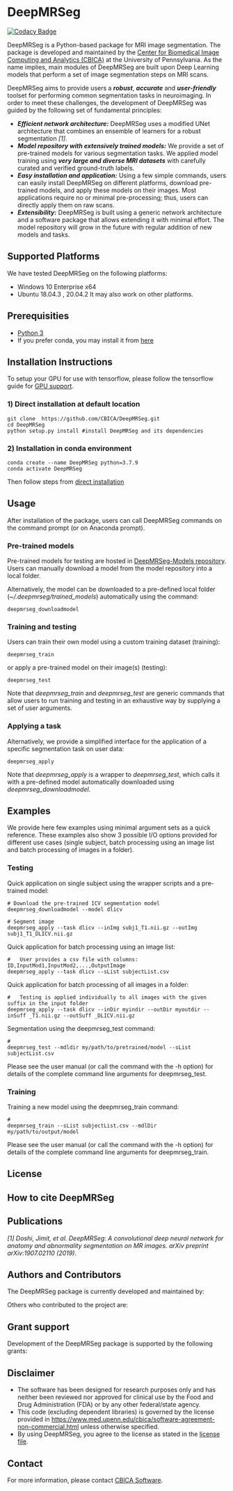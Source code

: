 # DeepMRSeg

[![Codacy Badge](https://api.codacy.com/project/badge/Grade/abb2c20d73ed464180494bf2fed3f0eb)](https://app.codacy.com/gh/CBICA/DeepMRSeg?utm_source=github.com&utm_medium=referral&utm_content=CBICA/DeepMRSeg&utm_campaign=Badge_Grade_Settings)

DeepMRSeg is a Python-based package for MRI image segmentation. The package is developed and maintained by the [Center for Biomedical Image Computing and Analytics (CBICA)](https://www.cbica.upenn.edu/) at the University of Pennsylvania. As the name implies, main modules of DeepMRSeg are built upon Deep Learning models that perform a set of image segmentation steps on MRI scans.

DeepMRSeg aims to provide users a ***robust***, ***accurate*** and ***user-friendly*** toolset for performing common segmentation tasks in neuroimaging. In order to meet these challenges, the development of DeepMRSeg was guided by the following set of fundamental principles:

* ***Efficient network architecture:*** DeepMRSeg uses a modified UNet architecture that combines an ensemble of learners for a robust segmentation  _[1]_.
* ***Model repository with extensively trained models:*** We provide a set of pre-trained models for various segmentation tasks. We applied model training using ***_very large and diverse MRI datasets_*** with carefully curated and verified ground-truth labels.
* ***Easy installation and application:*** Using a few simple commands, users can easily install DeepMRSeg on different platforms, download pre-trained models, and apply these models on their images. Most applications require no or minimal pre-processing; thus, users can directly apply them on raw scans.
* ***Extensibility:*** DeepMRSeg is built using a generic network architecture and a software package that allows extending it with minimal effort. The model repository will grow in the future with regular addition of new models and tasks.

## Supported Platforms
We have tested DeepMRSeg on the following platforms: 
-   Windows 10 Enterprise x64
-   Ubuntu 18.04.3 , 20.04.2
It may also work on other platforms.

## Prerequisities
-   [Python 3](https://www.python.org/downloads/)
-   If you prefer conda, you may install it from [here](https://www.anaconda.com/products/individual)

## Installation Instructions
To setup your GPU for use with tensorflow, please follow the tensorflow guide for [GPU support](https://www.tensorflow.org/install/gpu).

### 1) Direct installation at default location 
```
git clone  https://github.com/CBICA/DeepMRSeg.git
cd DeepMRSeg
python setup.py install #install DeepMRSeg and its dependencies
```

### 2) Installation in conda environment
```
conda create --name DeepMRSeg python=3.7.9
conda activate DeepMRSeg
```
Then follow steps from [direct installation](#direct-installation-at-default-location)

## Usage

After installation of the package, users can call DeepMRSeg commands on the command prompt (or on Anaconda prompt).

### Pre-trained models

Pre-trained models for testing are hosted in [DeepMRSeg-Models repository](https://github.com/CBICA/DeepMRSeg-Models). Users can manually download a model from the model repository into a local folder.

Alternatively, the model can be downloaded to a pre-defined local folder (_~/.deepmrseg/trained_models_) automatically using the command:

```
deepmrseg_downloadmodel
```

### Training and testing

Users can train their own model using a custom training dataset (training):

```
deepmrseg_train
```

or apply a pre-trained model on their image(s) (testing):

```
deepmrseg_test 
```

Note that _deepmrseg_train_ and _deepmrseg_test_ are generic commands that allow users to run training and testing in an exhaustive way by supplying a set of user arguments.

### Applying a task

Alternatively, we provide a simplified interface for the application of a specific segmentation task on user data:

```
deepmrseg_apply
```

Note that _deepmrseg_apply_ is a wrapper to _deepmrseg_test_, which calls it with a pre-defined model automatically downloaded using _deepmrseg_downloadmodel_.

## Examples

We provide here few examples using minimal argument sets as a quick reference. These examples also show 3 possible I/O options provided for different use cases (single subject, batch processing using an image list and batch processing of images in a folder).

### Testing

Quick application on single subject using the wrapper scripts and a pre-trained model:

```
# Download the pre-trained ICV segmentation model
deepmrseg_downloadmodel --model dlicv  

# Segment image
deepmrseg_apply --task dlicv --inImg subj1_T1.nii.gz --outImg subj1_T1_DLICV.nii.gz
```

Quick application for batch processing using an image list: 

```
#   User provides a csv file with columns: ID,InputMod1,InputMod2,...,OutputImage
deepmrseg_apply --task dlicv --sList subjectList.csv
```

Quick application for batch processing of all images in a folder:

```
#   Testing is applied individually to all images with the given suffix in the input folder
deepmrseg_apply --task dlicv --inDir myindir --outDir myoutdir --inSuff _T1.nii.gz --outSuff _DLICV.nii.gz

```

Segmentation using the deepmrseg_test command:
```
#    
deepmrseg_test --mdldir my/path/to/pretrained/model --sList subjectList.csv
```
Please see the user manual (or call the command with the -h option) for details of the complete command line arguments for deepmrseg_test.

### Training

Training a new model using the deepmrseg_train command:
```
#    
deepmrseg_train --sList subjectList.csv --mdlDir my/path/to/output/model 
```
Please see the user manual (or call the command with the -h option) for details of the complete command line arguments for deepmrseg_train.


## License

## How to cite DeepMRSeg

## Publications

_[1] Doshi, Jimit, et al. DeepMRSeg: A convolutional deep neural network for anatomy and abnormality segmentation on MR images. arXiv preprint arXiv:1907.02110 (2019)_.

## Authors and Contributors

The DeepMRSeg package is currently developed and maintained by:

Others who contributed to the project are:

## Grant support

Development of the DeepMRSeg package is supported by the following grants:

## Disclaimer
-   The software has been designed for research purposes only and has neither been reviewed nor approved for clinical use by the Food and Drug Administration (FDA) or by any other federal/state agency.
-   This code (excluding dependent libraries) is governed by the license provided in https://www.med.upenn.edu/cbica/software-agreement-non-commercial.html unless otherwise specified.
-   By using DeepMRSeg, you agree to the license as stated in the [license file](https://github.com/CBICA/DeepMRSeg/blob/main/LICENSE).

## Contact
For more information, please contact <a href="mailto:software@cbica.upenn.edu">CBICA Software</a>.
